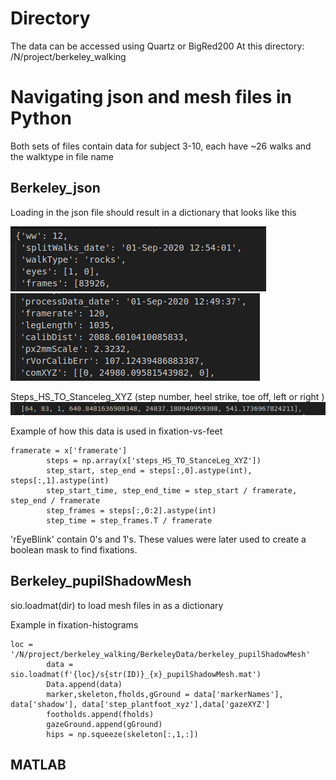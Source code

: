 
# Directory

The data can be accessed using Quartz or BigRed200 
At this directory:
/N/project/berkeley_walking

# Navigating json and mesh files in Python
Both sets of files contain data for subject 3-10, each have ~26 walks and the walktype in file name

## Berkeley_json

Loading in the json file should result in a dictionary that looks like this

![alt text](https://github.com/BonnenLab/visualize-skelly-laser-environment/blob/96f3fb3fab1a789c94e092fa141f33aba864fcd4/Assets/Screenshot%20from%202024-05-06%2013-20-23.png) ![alt text](https://github.com/BonnenLab/visualize-skelly-laser-environment/blob/96f3fb3fab1a789c94e092fa141f33aba864fcd4/Assets/Screenshot%20from%202024-05-06%2013-19-52.png)


Steps_HS_TO_Stanceleg_XYZ (step number, heel strike, toe off, left or right )
![alt text](https://github.com/BonnenLab/visualize-skelly-laser-environment/blob/96f3fb3fab1a789c94e092fa141f33aba864fcd4/Assets/Screenshot%20from%202024-05-06%2013-19-18.png)

Example of how this data is used in fixation-vs-feet

```
framerate = x['framerate']
        steps = np.array(x['steps_HS_TO_StanceLeg_XYZ'])
        step_start, step_end = steps[:,0].astype(int), steps[:,1].astype(int)
        step_start_time, step_end_time = step_start / framerate, step_end / framerate
        step_frames = steps[:,0:2].astype(int)
        step_time = step_frames.T / framerate
```

'rEyeBlink' contain 0's and 1's. These values were later used to create a boolean mask to find fixations.

## Berkeley_pupilShadowMesh

sio.loadmat(dir) to load mesh files in as a dictionary

Example in fixation-histograms
```
loc = '/N/project/berkeley_walking/BerkeleyData/berkeley_pupilShadowMesh'
        data = sio.loadmat(f'{loc}/s{str(ID)}_{x}_pupilShadowMesh.mat')
        Data.append(data)    
        marker,skeleton,fholds,gGround = data['markerNames'], data['shadow'], data['step_plantfoot_xyz'],data['gazeXYZ']
        footholds.append(fholds)
        gazeGround.append(gGround)
        hips = np.squeeze(skeleton[:,1,:])
```


## MATLAB
